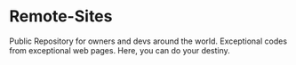 # Remote-Sites

Public Repository for owners and devs around the world.
Exceptional codes from exceptional web pages. Here, you can do your destiny.
